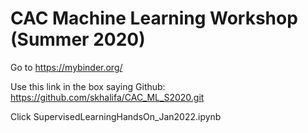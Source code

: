 # CAC Machine Learning Workshop (Summer 2020)

Go to https://mybinder.org/

Use this link in the box saying Github: https://github.com/skhalifa/CAC_ML_S2020.git

Click SupervisedLearningHandsOn_Jan2022.ipynb
